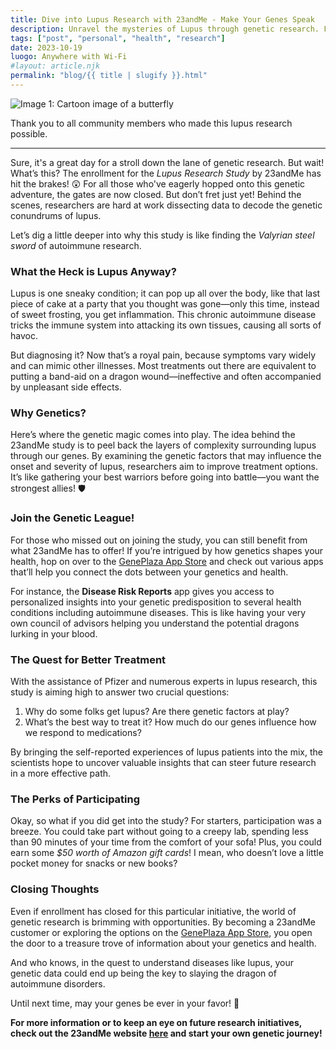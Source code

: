 ```yaml
---
title: Dive into Lupus Research with 23andMe - Make Your Genes Speak
description: Unravel the mysteries of Lupus through genetic research. Find out how participating in a study could benefit you and the wider community.
tags: ["post", "personal", "health", "research"]
date: 2023-10-19
luogo: Anywhere with Wi-Fi
#layout: article.njk
permalink: "blog/{{ title | slugify }}.html"
---
```


![Image 1: Cartoon image of a butterfly](https://www.23andme.com/static/img/research_studies/lupus/lupus_hero.1ca48097e003.png)

Thank you to all community members who made this lupus research possible.

---

Sure, it's a great day for a stroll down the lane of genetic research. But wait! What’s this? The enrollment for the *Lupus Research Study* by 23andMe has hit the brakes! 😲 For all those who've eagerly hopped onto this genetic adventure, the gates are now closed. But don’t fret just yet! Behind the scenes, researchers are hard at work dissecting data to decode the genetic conundrums of lupus. 

Let’s dig a little deeper into why this study is like finding the *Valyrian steel sword* of autoimmune research.

### What the Heck is Lupus Anyway?

Lupus is one sneaky condition; it can pop up all over the body, like that last piece of cake at a party that you thought was gone—only this time, instead of sweet frosting, you get inflammation. This chronic autoimmune disease tricks the immune system into attacking its own tissues, causing all sorts of havoc. 

But diagnosing it? Now that’s a royal pain, because symptoms vary widely and can mimic other illnesses. Most treatments out there are equivalent to putting a band-aid on a dragon wound—ineffective and often accompanied by unpleasant side effects.

### Why Genetics?

Here’s where the genetic magic comes into play. The idea behind the 23andMe study is to peel back the layers of complexity surrounding lupus through our genes. By examining the genetic factors that may influence the onset and severity of lupus, researchers aim to improve treatment options. It’s like gathering your best warriors before going into battle—you want the strongest allies! 🛡️

### Join the Genetic League!

For those who missed out on joining the study, you can still benefit from what 23andMe has to offer! If you’re intrigued by how genetics shapes your health, hop on over to the [GenePlaza App Store](https://www.GenePlaza.com/app-store) and check out various apps that’ll help you connect the dots between your genetics and health. 

For instance, the **Disease Risk Reports** app gives you access to personalized insights into your genetic predisposition to several health conditions including autoimmune diseases. This is like having your very own council of advisors helping you understand the potential dragons lurking in your blood.

### The Quest for Better Treatment

With the assistance of Pfizer and numerous experts in lupus research, this study is aiming high to answer two crucial questions:

1. Why do some folks get lupus? Are there genetic factors at play?
2. What’s the best way to treat it? How much do our genes influence how we respond to medications?

By bringing the self-reported experiences of lupus patients into the mix, the scientists hope to uncover valuable insights that can steer future research in a more effective path.

### The Perks of Participating

Okay, so what if you did get into the study? For starters, participation was a breeze. You could take part without going to a creepy lab, spending less than 90 minutes of your time from the comfort of your sofa! Plus, you could earn some *$50 worth of Amazon gift cards*! I mean, who doesn’t love a little pocket money for snacks or new books?

### Closing Thoughts

Even if enrollment has closed for this particular initiative, the world of genetic research is brimming with opportunities. By becoming a 23andMe customer or exploring the options on the [GenePlaza App Store](https://www.GenePlaza.com/app-store), you open the door to a treasure trove of information about your genetics and health. 

And who knows, in the quest to understand diseases like lupus, your genetic data could end up being the key to slaying the dragon of autoimmune disorders. 

Until next time, may your genes be ever in your favor! 🧬

**For more information or to keep an eye on future research initiatives, check out the 23andMe website [here](https://www.23andme.com/lupus/) and start your own genetic journey!**
